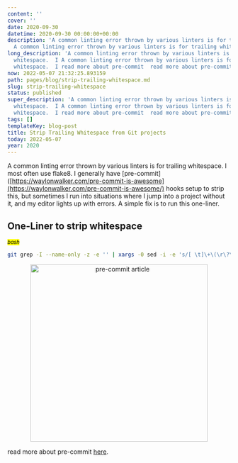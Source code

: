 ```yaml
---
content: ''
cover: ''
date: 2020-09-30
datetime: 2020-09-30 00:00:00+00:00
description: 'A common linting error thrown by various linters is for trailing whitespace.  I
  A common linting error thrown by various linters is for trailing whitespace.  I '
long_description: 'A common linting error thrown by various linters is for trailing
  whitespace.  I A common linting error thrown by various linters is for trailing
  whitespace.  I read more about pre-commit  read more about pre-commit '
now: 2022-05-07 21:32:25.893159
path: pages/blog/strip-trailing-whitespace.md
slug: strip-trailing-whitespace
status: published
super_description: 'A common linting error thrown by various linters is for trailing
  whitespace.  I A common linting error thrown by various linters is for trailing
  whitespace.  I read more about pre-commit  read more about pre-commit '
tags: []
templateKey: blog-post
title: Strip Trailing Whitespace from Git projects
today: 2022-05-07
year: 2020
---
```


A common linting error thrown by various linters is for trailing whitespace.  I
most often use flake8.  I generally have
[pre-commit]([https://waylonwalker.com/pre-commit-is-awesome](https://waylonwalker.com/pre-commit-is-awesome/)
hooks setup to strip this,
but sometimes I run into situations where I jump into a project without it, and
my editor lights up with errors.  A simple fix is to run this one-liner.

## One-Liner to strip whitespace

_<small><mark>bash</mark></small>_
``` bash
git grep -I --name-only -z -e '' | xargs -0 sed -i -e 's/[ \t]\+\(\r\?\)$/\1/'
```



<p style='text-align: center' align='center'>
<a href='https://waylonwalker.com/pre-commit-is-awesome'>
  <img
    style='width:400px; max-width:80%; margin: auto;'
    width='400'
    src="https://images.waylonwalker.com/pre-commit-is-awesome.png"
    alt="pre-commit article"
  />
  </a>
</p>

read more about pre-commit [here](https://waylonwalker.com/pre-commit-is-awesome).